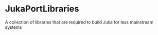 # JukaPortLibraries
A collection of libraries that are required to build Juka for less mainstream systems
